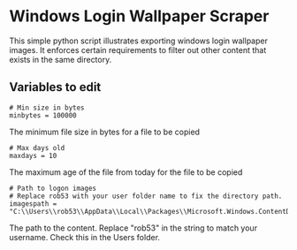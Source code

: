 # Windows Login Wallpaper Scraper
This simple python script illustrates exporting windows login wallpaper images.
It enforces certain requirements to filter out other content that exists in the same directory.
## Variables to edit
```
# Min size in bytes
minbytes = 100000
```
The minimum file size in bytes for a file to be copied

```
# Max days old
maxdays = 10
```
The maximum age of the file from today for the file to be copied

```
# Path to logon images
# Replace rob53 with your user folder name to fix the directory path.
imagespath = "C:\\Users\\rob53\\AppData\\Local\\Packages\\Microsoft.Windows.ContentDeliveryManager_cw5n1h2txyewy\\LocalState\\Assets"
```
The path to the content. Replace "rob53" in the string to match your username. Check this in the Users folder.
